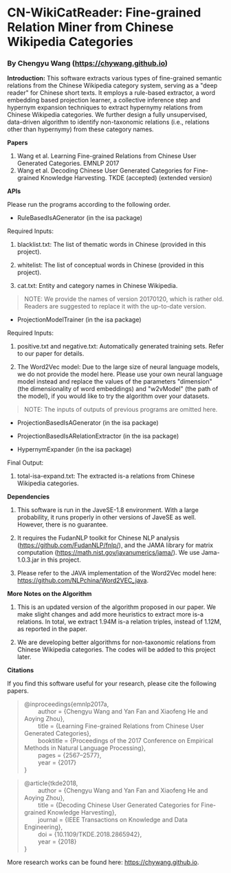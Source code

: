 # CN-WikiCatReader: Fine-grained Relation Miner from Chinese Wikipedia Categories

### By Chengyu Wang (https://chywang.github.io)

**Introduction:** This software extracts various types of fine-grained semantic relations from the Chinese Wikipedia category system, serving as a "deep reader" for Chinese short texts. It employs a rule-based extractor, a word embedding based projection learner, a collective inference step and hypernym expansion techniques to extract hypernymy relations from Chinese Wikipedia categories. We further design a fully unsupervised, data-driven algorithm to identify non-taxonomic relations (i.e., relations other than hypernymy) from these category names.

**Papers** 
1. Wang et al. Learning Fine-grained Relations from Chinese User Generated Categories. EMNLP 2017
2. Wang et al. Decoding Chinese User Generated Categories for Fine-grained Knowledge Harvesting. TKDE (accepted) (extended version)


**APIs**

Please run the programs according to the following order.


+ RuleBasedIsAGenerator (in the isa package)

Required Inputs:

1. blacklist.txt: The list of thematic words in Chinese (provided in this project).

2. whitelist: The list of conceptual words in Chinese (provided in this project).

3. cat.txt: Entity and category names in Chinese Wikipedia.

> NOTE: We provide the names of version 20170120, which is rather old. Readers are suggested to replace it with the up-to-date version.

+ ProjectionModelTrainer (in the isa package)

Required Inputs:

1. positive.txt and negative.txt: Automatically generated training sets. Refer to our paper for details.

2. The Word2Vec model: Due to the large size of neural language models, we do not provide the model here. Please use your own neural language model instead and replace the values of the parameters "dimension" (the dimensionality of word embeddings) and "w2vModel" (the path of the model), if you would like to try the algorithm over your datasets.

> NOTE: The inputs of outputs of previous programs are omitted here.

+ ProjectionBasedIsAGenerator (in the isa package)

+ ProjectionBasedIsARelationExtractor (in the isa package)

+ HypernymExpander (in the isa package)

Final Output:

1. total-isa-expand.txt: The extracted is-a relations from Chinese Wikipedia categories.

**Dependencies**

1. This software is run in the JaveSE-1.8 environment. With a large probability, it runs properly in other versions of JaveSE as well. However, there is no guarantee.

2. It requires the FudanNLP toolkit for Chinese NLP analysis (https://github.com/FudanNLP/fnlp/), and the JAMA library for matrix computation (https://math.nist.gov/javanumerics/jama/). We use Jama-1.0.3.jar in this project.

3. Please refer to the JAVA implementation of the Word2Vec model here: https://github.com/NLPchina/Word2VEC_java.


**More Notes on the Algorithm** 

1. This is an updated version of the algorithm proposed in our paper. We make slight changes and add more heuristics to extract more is-a relations. In total, we extract 1.94M is-a relation triples, instead of 1.12M, as reported in the paper.

2. We are developing better algorithms for non-taxonomic relations from Chinese Wikipedia categories. The codes will be added to this project later.

**Citations**

If you find this software useful for your research, please cite the following papers.

> @inproceedings{emnlp2017a,<br/>
&emsp;&emsp; author    = {Chengyu Wang and Yan Fan and Xiaofeng He and Aoying Zhou},<br/>
&emsp;&emsp; title     = {Learning Fine-grained Relations from Chinese User Generated Categories},<br/>
&emsp;&emsp; booktitle = {Proceedings of the 2017 Conference on Empirical Methods in Natural Language Processing},<br/>
&emsp;&emsp; pages     = {2567–2577},<br/>
&emsp;&emsp; year      = {2017}<br/>
}

> @article{tkde2018,<br/>
&emsp;&emsp; author    = {Chengyu Wang and Yan Fan and Xiaofeng He and Aoying Zhou},<br/>
&emsp;&emsp; title     = {Decoding Chinese User Generated Categories for Fine-grained Knowledge Harvesting},<br/>
&emsp;&emsp; journal   = {IEEE Transactions on Knowledge and Data Engineering},<br/>
&emsp;&emsp; doi     = {10.1109/TKDE.2018.2865942},<br/>
&emsp;&emsp; year      = {2018}<br/>
}

More research works can be found here: https://chywang.github.io.


